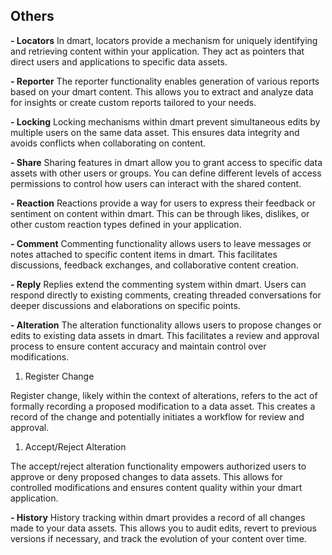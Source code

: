 ## Others

**- Locators**
In dmart, locators provide a mechanism for uniquely identifying and retrieving content within your application. They act as pointers that direct users and applications to specific data assets. 

**- Reporter**
The reporter functionality enables generation of various reports based on your dmart content. This allows you to extract and analyze data for insights or create custom reports tailored to your needs.

**- Locking**
Locking mechanisms within dmart prevent simultaneous edits by multiple users on the same data asset. This ensures data integrity and avoids conflicts when collaborating on content.

**- Share**
Sharing features in dmart allow you to grant access to specific data assets with other users or groups. You can define different levels of access permissions to control how users can interact with the shared content.

**- Reaction**
Reactions provide a way for users to express their feedback or sentiment on content within dmart. This can be through likes, dislikes, or other custom reaction types defined in your application.

**- Comment**
Commenting functionality allows users to leave messages or notes attached to specific content items in dmart. This facilitates discussions, feedback exchanges, and collaborative content creation.

**- Reply**
Replies extend the commenting system within dmart. Users can respond directly to existing comments, creating threaded conversations for deeper discussions and elaborations on specific points.

**- Alteration**
The alteration functionality allows users to propose changes or edits to existing data assets in dmart. This facilitates a review and approval process to ensure content accuracy and maintain control over modifications.

 1. Register Change

Register change, likely within the context of alterations, refers to the act of formally recording a proposed modification to a data asset. This creates a record of the change and potentially initiates a workflow for review and approval. 

 1. Accept/Reject Alteration

The accept/reject alteration functionality empowers authorized users to approve or deny proposed changes to data assets. This allows for controlled modifications and ensures content quality within your dmart application.

**- History**
History tracking within dmart provides a record of all changes made to your data assets. This allows you to audit edits, revert to previous versions if necessary, and track the evolution of your content over time.

